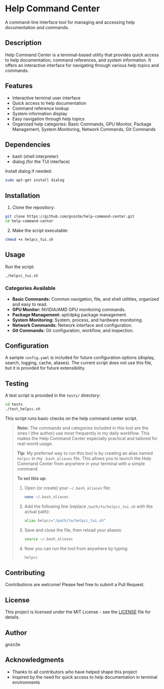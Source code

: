 # Help Command Center

A command-line interface tool for managing and accessing help documentation and commands.

## Description

Help Command Center is a terminal-based utility that provides quick access to help documentation, command references, and system information. It offers an interactive interface for navigating through various help topics and commands.

## Features

- Interactive terminal user interface
- Quick access to help documentation
- Command reference lookup
- System information display
- Easy navigation through help topics
- Organized help categories: Basic Commands, GPU Monitor, Package Management, System Monitoring, Network Commands, Git Commands

## Dependencies

- bash (shell interpreter)
- dialog (for the TUI interface)

Install dialog if needed:
```bash
sudo apt-get install dialog
```

## Installation

1. Clone the repository:
```bash
git clone https://github.com/gnzo3e/help-command-center.git
cd help-command-center
```

2. Make the script executable:
```bash
chmod +x helpcc_tui.sh
```

## Usage

Run the script:
```bash
./helpcc_tui.sh
```

### Categories Available
- **Basic Commands:** Common navigation, file, and shell utilities, organized and easy to read.
- **GPU Monitor:** NVIDIA/AMD GPU monitoring commands.
- **Package Management:** apt/dpkg package management.
- **System Monitoring:** System, process, and hardware monitoring.
- **Network Commands:** Network interface and configuration.
- **Git Commands:** Git configuration, workflow, and inspection.

## Configuration

A sample `config.yaml` is included for future configuration options (display, search, logging, cache, aliases). The current script does not use this file, but it is provided for future extensibility.

## Testing

A test script is provided in the `tests/` directory:

```bash
cd tests
./test_helpcc.sh
```

This script runs basic checks on the help command center script.

> **Note:** The commands and categories included in this tool are the ones I (the author) use most frequently in my daily workflow. This makes the Help Command Center especially practical and tailored for real-world usage.
>
> **Tip:** My preferred way to run this tool is by creating an alias named `helpcc` in my `.bash_aliases` file. This allows you to launch the Help Command Center from anywhere in your terminal with a simple command.
>
> **To set this up:**
> 1. Open (or create) your `~/.bash_aliases` file:
>    ```bash
>    nano ~/.bash_aliases
>    ```
> 2. Add the following line (replace `/path/to/helpcc_tui.sh` with the actual path):
>    ```bash
>    alias helpcc="/path/to/helpcc_tui.sh"
>    ```
> 3. Save and close the file, then reload your aliases:
>    ```bash
>    source ~/.bash_aliases
>    ```
> 4. Now you can run the tool from anywhere by typing:
>    ```bash
>    helpcc
>    ```

## Contributing

Contributions are welcome! Please feel free to submit a Pull Request.

## License

This project is licensed under the MIT License - see the [LICENSE](LICENSE) file for details.

## Author

gnzo3e

## Acknowledgments

- Thanks to all contributors who have helped shape this project
- Inspired by the need for quick access to help documentation in terminal environments 
